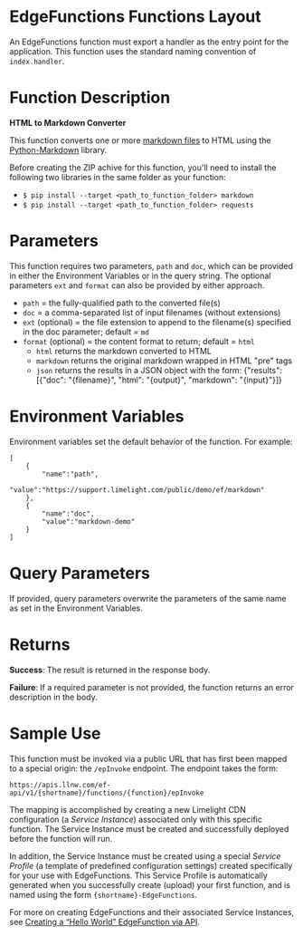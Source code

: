 EdgeFunctions Functions Layout
==============================
An EdgeFunctions function must export a handler as the entry point for the application. This function uses the standard naming convention of `index.handler`.

Function Description
====================
**HTML to Markdown Converter**

This function converts one or more [markdown files](https://en.wikipedia.org/wiki/Markdown) to HTML using the [Python-Markdown](https://pypi.org/project/Markdown/) library.

Before creating the ZIP achive for this function, you'll need to install the following two libraries in the same folder as your function:
* `$ pip install --target <path_to_function_folder> markdown`
* `$ pip install --target <path_to_function_folder> requests`

Parameters
=====================
This function requires two parameters, `path` and `doc`, which can be provided in either the Environment Variables or in the query string. The optional parameters `ext` and `format` can also be provided by either approach.

* `path` = the fully-qualified path to the converted file(s)
* `doc` = a comma-separated list of input filenames (without extensions)
* `ext` (optional) = the file extension to append to the filename(s) specified in the doc parameter; default = `md`
* `format` (optional) = the content format to return; default = `html`
  * `html` returns the markdown converted to HTML
  * `markdown` returns the original markdown wrapped in HTML "pre" tags
  * `json` returns the results in a JSON object with the form: {"results": [{"doc": "{filename}", "html": "{output}", "markdown": "{input}"}]}

Environment Variables
=====================
Environment variables set the default behavior of the function. For example:

    [
        {
            "name":"path",
            "value":"https://support.limelight.com/public/demo/ef/markdown"
        },
        {
            "name":"doc",
            "value":"markdown-demo"
        }
    ]

Query Parameters
================
If provided, query parameters overwrite the parameters of the same name as set in the Environment Variables.

Returns
=======

**Success**: The result is returned in the response body.

**Failure**: If a required parameter is not provided, the function returns an error description in the body.

Sample Use
==========
This function must be  invoked via a public URL that has first been mapped to a special origin: the `/epInvoke` endpoint. The endpoint takes the form:

`https://apis.llnw.com/ef-api/v1/{shortname}/functions/{function}/epInvoke`

The mapping is accomplished by creating a new Limelight CDN configuration (a *Service Instance*) associated only with this specific function. The Service Instance must be created and successfully deployed before the function will run.

In addition, the Service Instance must be created using a special *Service Profile* (a template of predefined configuration settings) created specifically for your use with EdgeFunctions. This Service Profile is automatically generated when you successfully create (upload) your first function, and is named using the form `{shortname}-EdgeFunctions`.

For more on creating EdgeFunctions and their associated Service Instances, see [Creating a “Hello World” EdgeFunction via API](https://developers.limelight.com/community?id=community_blog&sys_id=7557090e1b0e6090b93d43b3cd4bcb4f).


